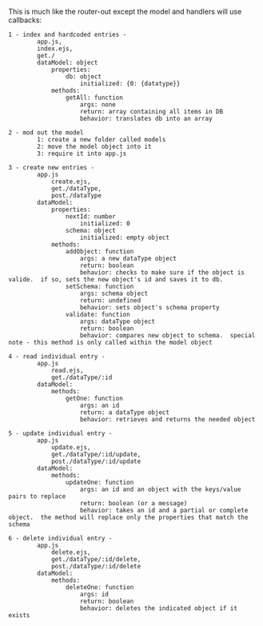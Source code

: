 This is much like the router-out except the model and handlers will use callbacks:

	1 - index and hardcoded entries -
			app.js, 
			index.ejs, 
			get./
			dataModel: object
				properties: 
					db: object
						initialized: {0: {datatype}}  
				methods:
					getAll: function
						args: none
						return: array containing all items in DB
						behavior: translates db into an array

	2 - mod out the model
			1: create a new folder called models
			2: move the model object into it
			3: require it into app.js

	3 - create new entries -
			app.js	
				create.ejs, 
				get./dataType, 
				post./dataType
			dataModel:
				properties:
					nextId: number
						initialized: 0
					schema: object
						initialized: empty object
				methods:
					addObject: function
						args: a new dataType object
						return: boolean
						behavior: checks to make sure if the object is valide.  if so, sets the new object's id and saves it to db.  
					setSchema: function
						args: schema object 
						return: undefined
						behavior: sets object's schema property
					validate: function 
						args: dataType object
						return: boolean
						behavior: compares new object to schema.  special note - this method is only called within the model object

	4 - read individual entry -
			app.js	
				read.ejs, 
				get./dataType/:id
			dataModel:
				methods:
					getOne: function
						args: an id
						return: a dataType object
						behavior: retrieves and returns the needed object

	5 - update individual entry -
			app.js	
				update.ejs, 
				get./dataType/:id/update, 
				post./dataType/:id/update
			dataModel:
				methods:
					updateOne: function
						args: an id and an object with the keys/value pairs to replace
						return: boolean (or a message)
						behavior: takes an id and a partial or complete object.  the method will replace only the properties that match the schema

	6 - delete individual entry -
			app.js	
				delete.ejs, 
				get./dataType/:id/delete, 
				post./dataType/:id/delete
			dataModel: 
				methods:
					deleteOne: function
						args: id
						return: boolean
						behavior: deletes the indicated object if it exists



